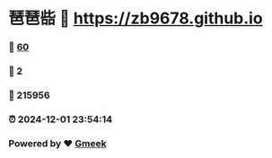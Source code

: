 # 琶琶啙 :link: https://zb9678.github.io 
### :page_facing_up: [60](https://zb9678.github.io/tag.html) 
### :speech_balloon: 2 
### :hibiscus: 215956 
### :alarm_clock: 2024-12-01 23:54:14 
### Powered by :heart: [Gmeek](https://github.com/Meekdai/Gmeek)
